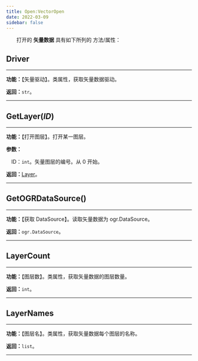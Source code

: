 ```yaml
---
title: Open:VectorOpen
date: 2022-03-09
sidebar: false
---
```


&emsp;　打开的 **矢量数据** 具有如下所列的 方法/属性：

## **Driver**

---

**功能：**【矢量驱动】。类属性，获取矢量数据驱动。

**返回：**`str`。

---

## **GetLayer**(*ID*)

---

**功能：**【打开图层】。打开某一图层。

**参数：** 

&emsp;ID：`int`。矢量图层的编号。从 0 开始。

**返回：**[Layer](Layer.html)。

---

## **GetOGRDataSource**()

---

**功能：**【获取 DataSource】。读取矢量数据为 ogr.DataSource。

**返回：**`ogr.DataSource`。

---

## **LayerCount**

---

**功能：**【图层数】。类属性，获取矢量数据的图层数量。

**返回：**`int`。

---

## **LayerNames**

---

**功能：**【图层名】。类属性，获取矢量数据每个图层的名称。

**返回：**`list`。

---



